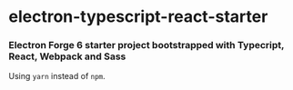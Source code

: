 # electron-typescript-react-starter
### Electron Forge 6 starter project bootstrapped with Typecript, React, Webpack and Sass
Using `yarn` instead of `npm`.

